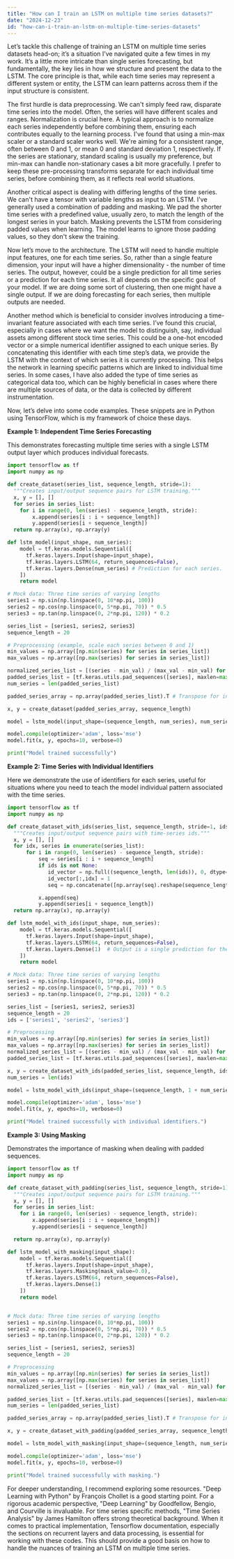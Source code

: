 ```yaml
---
title: "How can I train an LSTM on multiple time series datasets?"
date: "2024-12-23"
id: "how-can-i-train-an-lstm-on-multiple-time-series-datasets"
---
```


Let’s tackle this challenge of training an LSTM on multiple time series datasets head-on; it’s a situation I’ve navigated quite a few times in my work. It’s a little more intricate than single series forecasting, but fundamentally, the key lies in how we structure and present the data to the LSTM. The core principle is that, while each time series may represent a different system or entity, the LSTM can learn patterns across them if the input structure is consistent.

The first hurdle is data preprocessing. We can't simply feed raw, disparate time series into the model. Often, the series will have different scales and ranges. Normalization is crucial here. A typical approach is to normalize each series independently before combining them, ensuring each contributes equally to the learning process. I've found that using a min-max scaler or a standard scaler works well. We're aiming for a consistent range, often between 0 and 1, or mean 0 and standard deviation 1, respectively. If the series are stationary, standard scaling is usually my preference, but min-max can handle non-stationary cases a bit more gracefully. I prefer to keep these pre-processing transforms separate for each individual time series, before combining them, as it reflects real world situations.

Another critical aspect is dealing with differing lengths of the time series. We can't have a tensor with variable lengths as input to an LSTM. I've generally used a combination of padding and masking. We pad the shorter time series with a predefined value, usually zero, to match the length of the longest series in your batch. Masking prevents the LSTM from considering padded values when learning. The model learns to ignore those padding values, so they don't skew the training.

Now let’s move to the architecture. The LSTM will need to handle multiple input features, one for each time series. So, rather than a single feature dimension, your input will have a higher dimensionality - the number of time series. The output, however, could be a single prediction for all time series or a prediction for each time series. It all depends on the specific goal of your model. If we are doing some sort of clustering, then one might have a single output. If we are doing forecasting for each series, then multiple outputs are needed.

Another method which is beneficial to consider involves introducing a time-invariant feature associated with each time series. I’ve found this crucial, especially in cases where we want the model to distinguish, say, individual assets among different stock time series. This could be a one-hot encoded vector or a simple numerical identifier assigned to each unique series. By concatenating this identifier with each time step’s data, we provide the LSTM with the context of which series it is currently processing. This helps the network in learning specific patterns which are linked to individual time series. In some cases, I have also added the type of time series as categorical data too, which can be highly beneficial in cases where there are multiple sources of data, or the data is collected by different instrumentation.

Now, let’s delve into some code examples. These snippets are in Python using TensorFlow, which is my framework of choice these days.

**Example 1: Independent Time Series Forecasting**

This demonstrates forecasting multiple time series with a single LSTM output layer which produces individual forecasts.

```python
import tensorflow as tf
import numpy as np

def create_dataset(series_list, sequence_length, stride=1):
  """Creates input/output sequence pairs for LSTM training."""
  x, y = [], []
  for series in series_list:
    for i in range(0, len(series) - sequence_length, stride):
        x.append(series[i : i + sequence_length])
        y.append(series[i + sequence_length])
  return np.array(x), np.array(y)

def lstm_model(input_shape, num_series):
    model = tf.keras.models.Sequential([
      tf.keras.layers.Input(shape=input_shape),
      tf.keras.layers.LSTM(64, return_sequences=False),
      tf.keras.layers.Dense(num_series) # Prediction for each series.
    ])
    return model

# Mock data: Three time series of varying lengths
series1 = np.sin(np.linspace(0, 10*np.pi, 100))
series2 = np.cos(np.linspace(0, 5*np.pi, 70)) * 0.5
series3 = np.tan(np.linspace(0, 2*np.pi, 120)) * 0.2

series_list = [series1, series2, series3]
sequence_length = 20

# Preprocessing (example, scale each series between 0 and 1)
min_values = np.array([np.min(series) for series in series_list])
max_values = np.array([np.max(series) for series in series_list])

normalized_series_list = [(series - min_val) / (max_val - min_val) for series, min_val, max_val in zip(series_list, min_values, max_values)]
padded_series_list = [tf.keras.utils.pad_sequences([series], maxlen=max([len(s) for s in normalized_series_list]), padding='post', dtype='float32')[0] for series in normalized_series_list]
num_series = len(padded_series_list)

padded_series_array = np.array(padded_series_list).T # Transpose for input to be (num_steps, num_series)

x, y = create_dataset(padded_series_array, sequence_length)

model = lstm_model(input_shape=(sequence_length, num_series), num_series=num_series)

model.compile(optimizer='adam', loss='mse')
model.fit(x, y, epochs=10, verbose=0)

print("Model trained successfully")
```

**Example 2: Time Series with Individual Identifiers**

Here we demonstrate the use of identifiers for each series, useful for situations where you need to teach the model individual pattern associated with the time series.

```python
import tensorflow as tf
import numpy as np

def create_dataset_with_ids(series_list, sequence_length, stride=1, ids=None):
  """Creates input/output sequence pairs with time-series ids."""
  x, y = [], []
  for idx, series in enumerate(series_list):
      for i in range(0, len(series) - sequence_length, stride):
          seq = series[i : i + sequence_length]
          if ids is not None:
             id_vector = np.full((sequence_length, len(ids)), 0, dtype=float)
             id_vector[:,idx] = 1
             seq = np.concatenate([np.array(seq).reshape(sequence_length, 1), id_vector], axis=-1)

          x.append(seq)
          y.append(series[i + sequence_length])
  return np.array(x), np.array(y)

def lstm_model_with_ids(input_shape, num_series):
    model = tf.keras.models.Sequential([
      tf.keras.layers.Input(shape=input_shape),
      tf.keras.layers.LSTM(64, return_sequences=False),
      tf.keras.layers.Dense(1)  # Output is a single prediction for the series of interest
    ])
    return model

# Mock data: Three time series of varying lengths
series1 = np.sin(np.linspace(0, 10*np.pi, 100))
series2 = np.cos(np.linspace(0, 5*np.pi, 70)) * 0.5
series3 = np.tan(np.linspace(0, 2*np.pi, 120)) * 0.2

series_list = [series1, series2, series3]
sequence_length = 20
ids = ['series1', 'series2', 'series3']

# Preprocessing
min_values = np.array([np.min(series) for series in series_list])
max_values = np.array([np.max(series) for series in series_list])
normalized_series_list = [(series - min_val) / (max_val - min_val) for series, min_val, max_val in zip(series_list, min_values, max_values)]
padded_series_list = [tf.keras.utils.pad_sequences([series], maxlen=max([len(s) for s in normalized_series_list]), padding='post', dtype='float32')[0] for series in normalized_series_list]

x, y = create_dataset_with_ids(padded_series_list, sequence_length, ids=ids)
num_series = len(ids)

model = lstm_model_with_ids(input_shape=(sequence_length, 1 + num_series), num_series=num_series)

model.compile(optimizer='adam', loss='mse')
model.fit(x, y, epochs=10, verbose=0)

print("Model trained successfully with individual identifiers.")
```

**Example 3: Using Masking**

Demonstrates the importance of masking when dealing with padded sequences.

```python
import tensorflow as tf
import numpy as np

def create_dataset_with_padding(series_list, sequence_length, stride=1):
  """Creates input/output sequence pairs for LSTM training."""
  x, y = [], []
  for series in series_list:
    for i in range(0, len(series) - sequence_length, stride):
        x.append(series[i : i + sequence_length])
        y.append(series[i + sequence_length])

  return np.array(x), np.array(y)

def lstm_model_with_masking(input_shape):
    model = tf.keras.models.Sequential([
      tf.keras.layers.Input(shape=input_shape),
      tf.keras.layers.Masking(mask_value=0.0),
      tf.keras.layers.LSTM(64, return_sequences=False),
      tf.keras.layers.Dense(1)
    ])
    return model


# Mock data: Three time series of varying lengths
series1 = np.sin(np.linspace(0, 10*np.pi, 100))
series2 = np.cos(np.linspace(0, 5*np.pi, 70)) * 0.5
series3 = np.tan(np.linspace(0, 2*np.pi, 120)) * 0.2

series_list = [series1, series2, series3]
sequence_length = 20

# Preprocessing
min_values = np.array([np.min(series) for series in series_list])
max_values = np.array([np.max(series) for series in series_list])
normalized_series_list = [(series - min_val) / (max_val - min_val) for series, min_val, max_val in zip(series_list, min_values, max_values)]

padded_series_list = [tf.keras.utils.pad_sequences([series], maxlen=max([len(s) for s in normalized_series_list]), padding='post', dtype='float32')[0] for series in normalized_series_list]
num_series = len(padded_series_list)

padded_series_array = np.array(padded_series_list).T # Transpose for input to be (num_steps, num_series)

x, y = create_dataset_with_padding(padded_series_array, sequence_length)

model = lstm_model_with_masking(input_shape=(sequence_length, num_series))

model.compile(optimizer='adam', loss='mse')
model.fit(x, y, epochs=10, verbose=0)

print("Model trained successfully with masking.")
```

For deeper understanding, I recommend exploring some resources. "Deep Learning with Python" by François Chollet is a good starting point. For a rigorous academic perspective, "Deep Learning" by Goodfellow, Bengio, and Courville is invaluable. For time series specific methods, "Time Series Analysis" by James Hamilton offers strong theoretical background. When it comes to practical implementation, Tensorflow documentation, especially the sections on recurrent layers and data processing, is essential for working with these codes. This should provide a good basis on how to handle the nuances of training an LSTM on multiple time series.
